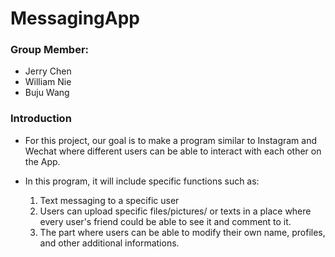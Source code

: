 # MessagingApp
### Group Member:
- Jerry Chen
- William Nie
- Buju Wang

### Introduction
- For this project, our goal is to make a program similar to Instagram and Wechat where different users can be able to interact with each other on the App. 
- In this program, it will include specific functions such as:
     
  1. Text messaging to a specific user
  2. Users can upload specific files/pictures/ or texts in a place where every user's friend could be able to see it and comment to it. 
  3. The part where users can be able to modify their own name, profiles, and other additional informations. 
  
